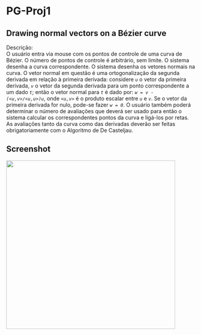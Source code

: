 # PG-Proj1
## Drawing normal vectors on a Bézier curve

Descrição:<br>O usuário entra via mouse com os pontos de controle de uma curva de Bézier. O número de pontos de controle é arbitrário, sem limite.
O sistema desenha a curva correspondente. O sistema desenha os vetores normais na curva. O vetor normal em questão é uma ortogonalização da segunda derivada em relação à primeira derivada: considere <i>`u`</i> o vetor da primeira derivada, <i>`v`</i> o vetor da segunda derivada para um ponto correspondente a um dado <i>`t`</i>; então o vetor normal para <i>`t`</i> é dado por: <i>`w = v - (<u,v>/<u,u>)u`</i>, onde <i>`<u,v>`</i> é o produto escalar entre <i>`u`</i> e <i>`v`</i>. Se o vetor da primeira derivada for nulo, pode-se fazer <i>`w = 0`</i>. O usuário também poderá determinar o número de avaliações que deverá ser usado para então o sistema calcular os correspondentes pontos da curva e ligá-los por retas. As avaliações tanto da curva como das derivadas deverão ser feitas obrigatoriamente com o Algoritmo de De Casteljau.

## Screenshot
<img src="http://i.imgur.com/eRZxyEm.png" width="450px">

